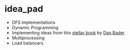 # idea_pad

- DFS implementations
- Dynamic Programming
- Implementing ideas from this [stellar book](https://realpython.com/products/python-tricks-book/) by [Dan Bader](https://realpython.com/team/dbader/)
- Multiprocessing
- Load balancers
